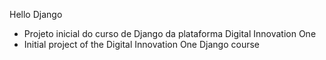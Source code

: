 Hello Django
- Projeto inicial do curso de Django da plataforma Digital Innovation One
- Initial project of the Digital Innovation One Django course
